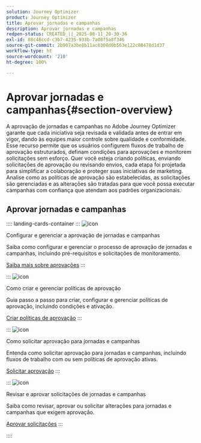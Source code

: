 ```yaml
---
solution: Journey Optimizer
product: Journey Optimizer
title: Aprovar jornadas e campanhas
description: Aprovar jornadas e campanhas
redpen-status: CREATED_||_2025-08-11_20-30-36
exl-id: 88c48ccd-c3b7-4235-933b-7a08f5a8f346
source-git-commit: 2b907a3be8b11ac6308d0b563e122c88478d1d37
workflow-type: ht
source-wordcount: '210'
ht-degree: 100%

---
```


# Aprovar jornadas e campanhas{#section-overview}

A aprovação de jornadas e campanhas no Adobe Journey Optimizer garante que cada iniciativa seja revisada e validada antes de entrar em vigor, dando às equipes maior controle sobre qualidade e conformidade. Esse recurso permite que os usuários configurem fluxos de trabalho de aprovação estruturados, definam condições para aprovações e monitorem solicitações sem esforço. Quer você esteja criando políticas, enviando solicitações de aprovação ou revisando envios, cada etapa foi projetada para simplificar a colaboração e proteger suas iniciativas de marketing. Analise como as políticas de aprovação são estabelecidas, as solicitações são gerenciadas e as alterações são tratadas para que você possa executar campanhas com confiança que atendam aos padrões organizacionais.

## Aprovar jornadas e campanhas

:::: landing-cards-container
:::
![icon](https://cdn.experienceleague.adobe.com/icons/book.svg)

Configurar e gerenciar a aprovação de jornadas e campanhas

Saiba como configurar e gerenciar o processo de aprovação de jornadas e campanhas, incluindo pré-requisitos e solicitações de monitoramento.

[Saiba mais sobre aprovações](../using/test-approve/gs-approval.md)
:::

:::
![icon](https://cdn.experienceleague.adobe.com/icons/gear.svg)

Como criar e gerenciar políticas de aprovação

Guia passo a passo para criar, configurar e gerenciar políticas de aprovação, incluindo condições e ativação.

[Criar políticas de aprovação](../using/test-approve/approval-policies.md)
:::

:::
![icon](https://cdn.experienceleague.adobe.com/icons/list-check.svg?lang=pt-BR)

Como solicitar aprovação para jornadas e campanhas

Entenda como solicitar aprovação para jornadas e campanhas, incluindo fluxos de trabalho com ou sem políticas de aprovação ativas.

[Solicitar aprovação](../using/test-approve/request-approval.md)
:::

:::
![icon](https://cdn.experienceleague.adobe.com/icons/shield-halved.svg)

Revisar e aprovar solicitações de jornadas e campanhas

Saiba como revisar, aprovar ou solicitar alterações para jornadas e campanhas que exigem aprovação.

[Aprovar solicitações](../using/test-approve/review-approve-request.md)
:::

::::
